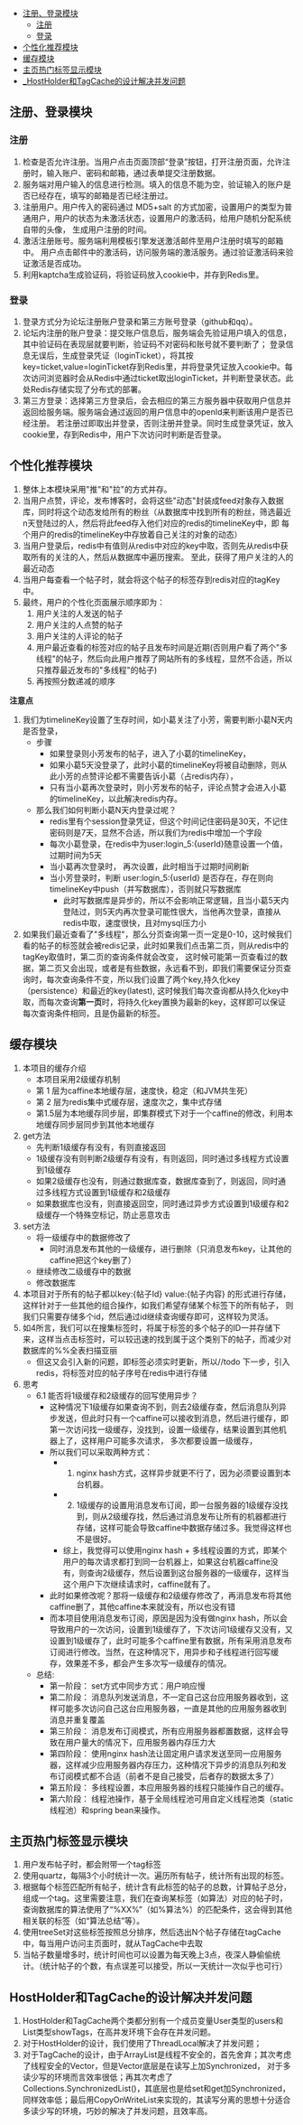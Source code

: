 - [ 注册、登录模块](#head1)
	- [ 注册](#head2)
	- [ 登录](#head3)
- [ 个性化推荐模块](#head4)
- [ 缓存模块](#head5)
- [ 主页热门标签显示模块](#head6)
- [_HostHolder和TagCache的设计解决并发问题](#head7)



## <span id="head1"> 注册、登录模块</span>
### <span id="head2"> 注册</span>
1. 检查是否允许注册。当用户点击页面顶部“登录”按钮，打开注册页面，允许注册时，输入账户、密码和邮箱，通过表单提交注册数据。
2. 服务端对用户输入的信息进行检测。填入的信息不能为空，验证输入的账户是否已经存在，填写的邮箱是否已经注册过。
3. 注册用户。用户传入的密码通过 MD5+salt 的方式加密，设置用户的类型为普通用户，用户的状态为未激活状态，设置用户的激活码，给用户随机分配系统自带的头像，
生成用户注册的时间。
4. 激活注册账号。服务端利用模板引擎发送激活邮件至用户注册时填写的邮箱中。
用户点击邮件中的激活码，访问服务端的激活服务。通过验证激活码来验证激活是否成功。
5. 利用kaptcha生成验证码，将验证码放入cookie中，并存到Redis里。

### <span id="head3"> 登录</span>
1. 登录方式分为论坛注册账户登录和第三方账号登录（github和qq）。
2. 论坛内注册的账户登录：提交账户信息后，服务端会先验证用户填入的信息，其中验证码在表现层就要判断，验证码不对密码和账号就不要判断了；
登录信息无误后，生成登录凭证（loginTicket），将其按key=ticket,value=loginTicket存到Redis里，并将登录凭证放入cookie中。每次访问浏览器时会从Redis中通过ticket取出loginTicket，并判断登录状态。此处Redis存储实现了分布式的部署。
3. 第三方登录：选择第三方登录后，会去相应的第三方服务器中获取用户信息并返回给服务端。服务端会通过返回的用户信息中的openId来判断该用户是否已经注册。
若注册过即取出并登录，否则注册并登录。同时生成登录凭证，放入cookie里，存到Redis中，用户下次访问时判断是否登录。

## <span id="head4"> 个性化推荐模块</span>
1. 整体上本模块采用"推"和"拉"的方式并存。
2. 当用户点赞，评论，发布博客时，会将这些"动态"封装成feed对象存入数据库，同时将这个动态发给所有的粉丝（从数据库中找到所有的粉丝，筛选最近n天登陆过的人，然后将此feed存入他们对应的redis的timelineKey中，即
每个用户的redis的timelineKey中存放着自己关注的对象的动态）
3. 当用户登录后，redis中有值则从redis中对应的key中取，否则先从redis中获取所有的关注的人，然后从数据库中遍历搜索。 至此，获得了用户关注的人的最近动态
4. 当用户每查看一个帖子时，就会将这个帖子的标签存到redis对应的tagKey中。
5. 最终，用户的个性化页面展示顺序即为：
    1. 用户关注的人发送的帖子
    2. 用户关注的人点赞的帖子
    3. 用户关注的人评论的帖子
    4. 用户最近查看的标签对应的帖子且发布时间是近期(否则用户看了两个"多线程"的帖子，然后向此用户推荐了网站所有的多线程，显然不合适，所以只推荐最近发布的"多线程"的帖子)
    5. 再按照分数递减的顺序
    

**注意点**

1. 我们为timelineKey设置了生存时间，如小葛关注了小芳，需要判断小葛N天内是否登录，
    - 步骤
        - 如果登录则小芳发布的帖子，进入了小葛的timelineKey，
        - 如果小葛5天没登录了，此时小葛的timelineKey将被自动删除，则从此小芳的点赞评论都不需要告诉小葛（占redis内存），
        - 只有当小葛再次登录时，则小芳发布的帖子，评论点赞才会进入小葛的timelineKey，以此解决redis内存。
    - 那么我们如何判断小葛N天内登录过呢？
        - redis里有个session登录凭证，但这个时间记住密码是30天，不记住密码则是7天，显然不合适，所以我们为redis中增加一个字段
        - 每次小葛登录，在redis中为user:login_5:{userId}随意设置一个值，过期时间为5天
        - 当小葛再次登录时， 再次设置，此时相当于过期时间刷新
        - 当小芳登录时，判断 user:login_5:{userId} 是否存在，存在则向timelineKey中push（并写数据库），否则就只写数据库
            - 此时写数据库是异步的，所以不会影响正常逻辑，且当小葛5天内登陆过，则5天内再次登录可能性很大，当他再次登录，直接从redis中取，速度很快，且对mysql压力小
2. 如果我们最近查看了"多线程"，那么分页查询第一页一定是0-10，这时候我们看的帖子的标签就会被redis记录，此时如果我们点击第二页，则从redis中的tagKey取值时，第二页的查询条件就会改变，
这时候可能第一页查看过的数据，第二页又会出现，或者是有些数据，永远看不到，即我们需要保证分页查询时，每次查询条件不变，所以我们设置了两个key,持久化key（persistence）和最近的key(latest),
这时候我们每次查询都从持久化key中取，而每次查询**第一页**时，将持久化key置换为最新的key，这样即可以保证每次查询条件相同，且是伪最新的标签。

## <span id="head5"> 缓存模块</span>
1. 本项目的缓存介绍
    - 本项目采用2级缓存机制
    - 第 1 层为caffine本地缓存层，速度快，稳定（和JVM共生死）
    - 第 2 层为redis集中式缓存层，速度次之，集中式存储
    - 第1.5层为本地缓存同步层，即集群模式下对于一个caffine的修改，利用本地缓存同步层同步到其他本地缓存
2. get方法
    - 先判断1级缓存有没有，有则直接返回
    - 1级缓存没有则判断2级缓存有没有，有则返回，同时通过多线程方式设置到1级缓存
    - 如果2级缓存也没有，则通过数据库查，数据库查到了，则返回，同时通过多线程方式设置到1级缓存和2级缓存
    - 如果数据库也没有，则直接返回空，同时通过异步方式设置到1级缓存和2级缓存一个特殊空标记，防止恶意攻击
3. set方法
    - 将一级缓存中的数据修改了
        - 同时消息发布其他的一级缓存，进行删除（只消息发布key，让其他的caffine把这个key删了）
    - 继续修改二级缓存中的数据
    - 修改数据库
4. 本项目对于所有的帖子都以key:{帖子Id} value:{帖子内容} 的形式进行存储，这样针对于一些其他的组合操作，如我们希望存储某个标签下的所有帖子，
    则我们只需要存储多个id，然后通过id继续查询缓存即可，这样较为灵活。
5. 如4所言，我们可以在搜集标签时，将属于标签的多个帖子的ID一并存储下来，这样当点击标签时，可以较迅速的找到属于这个类别下的帖子，而减少对数据库的%%全表扫描亚丽
    - 但这又会引入新的问题，即标签必须实时更新，所以//todo 下一步，引入redis，将标签对应的帖子序号在redis中进行存储
6. 思考
    - 6.1 能否将1级缓存和2级缓存的回写使用异步？
        - 这种情况下1级缓存如果查询不到，则去2级缓存查，然后消息队列异步发送，但此时只有一个caffine可以接收到消息，然后进行缓存，即第一次访问找一级缓存，没找到，设置一级缓存，结果设置到其他机器上了，这样用户可能多次请求，
        多次都要设置一级缓存，
        - 所以我们可以采取两种方式：
            - 1. nginx hash方式，这样异步就更不行了，因为必须要设置到本台机器。
            - 2. 1级缓存的设置用消息发布订阅，即一台服务器的1级缓存没找到，则从2级缓存找，然后通过消息发布让所有的机器都进行存储，这样可能会导致caffine中数据存储过多。我觉得这样也不是很好。
            - 综上，我觉得可以使用nginx hash + 多线程设置的方式，即某个用户的每次请求都打到同一台机器上，如果这台机器caffine没有，则查询2级缓存，然后设置到这台服务器的一级缓存，这样当这个用户下次继续请求时，caffine就有了。
        - 此时如果修改呢？那将一级缓存和2级缓存修改了，再消息发布将其他caffine删了，其他caffine本来就没有，所以也没有错
        - 而本项目使用消息发布订阅，原因是因为没有做nginx hash，所以会导致用户的一次访问，设置到1级缓存了，下次访问1级缓存又没有，又设置到1级缓存了，此时可能多个caffine里有数据，所有采用消息发布订阅进行修改。当然，在这种情况下，用异步和子线程进行回写缓存，效果差不多，都会产生多次写一级缓存的情况。
    - 总结:   
        - 第一阶段： set方式中同步方式：用户响应慢
        - 第二阶段： 消息队列发送消息，不一定自己这台应用服务器收到，这样可能多次访问自己这台应用服务器，一直是其他的应用服务器收到消息并重复覆盖
        - 第三阶段： 消息发布订阅模式，所有应用服务器都置数据，这样会导致在用户量大的情况下，应用服务器内存压力大
        - 第四阶段： 使用nginx hash法让固定用户请求发送至同一应用服务器，这样减少应用服务器内存压力，这种情况下异步的消息队列和发布订阅模式都不合适（前者不是自己接受，后者存的数据太多了）
        - 第五阶段： 多线程设置，本应用服务器的线程只能操作自己的缓存。
        - 第六阶段： 线程池操作，基于全局线程池可用自定义线程池类（static 线程池）和spring bean来操作。
   


## <span id="head6"> 主页热门标签显示模块</span>
1. 用户发布帖子时，都会附带一个tag标签
2. 使用quartz，每隔3个小时统计一次。遍历所有帖子，统计所有出现的标签。
3. 根据每个标签匹配所有帖子，统计含有此标签的帖子的总数，计算帖子总分，组成一个tag。这里需要注意，我们在查询某标签（如算法）对应的帖子时，
查询数据库的算法使用了“%XX%”（如%算法%）的匹配条件，这会得到其他相关联的标签（如“算法总结”等）。
4. 使用treeSet对这些标签按照总分排序，然后选出N个帖子存储在tagCache中，每当用户访问主页面时，就从TagCache中去取
5. 当帖子数量增多时，统计时间也可以设置为每天晚上3点，夜深人静偷偷统计。（统计帖子的个数，有点误差可以接受，所以一天统计一次似乎也可行）


## <span id="head7"> HostHolder和TagCache的设计解决并发问题</span>
1. HostHolder和TagCache两个类都分别有一个成员变量User类型的users和List类型showTags，在高并发环境下会存在并发问题。
2. 对于HostHolder的设计，我们使用了ThreadLocal解决了并发问题；
3. 对于TagCache的设计，由于ArrayList是线程不安全的，首先舍弃；其次考虑了线程安全的Vector，但是Vector底层是在读写上加Synchronized，
   对于多读少写的环境而言效率很低；再其次考虑了Collections.SynchronizedList()，其底层也是给set和get加Synchronized，同样效率低；最后用CopyOnWriteList来实现的，其读写分离的思想十分适合
   多读少写的环境，巧妙的解决了并发问题，且效率高。